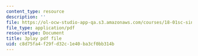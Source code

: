 ```yaml
---
content_type: resource
description: ''
file: https://ol-ocw-studio-app-qa.s3.amazonaws.com/courses/18-01sc-single-variable-calculus-fall-2010/c8d75fa4f29fd32c1e40ba3cf0bb314b_R9a_NHXrBcg.pdf
file_type: application/pdf
resourcetype: Document
title: 3play pdf file
uid: c8d75fa4-f29f-d32c-1e40-ba3cf0bb314b
---
```

